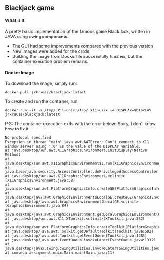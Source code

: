 ## Blackjack game

#### What is it

A pretty basic implementation of the famous game BlackJack, written in JAVA using swing components.

* The GUI had some improvements compared with the previous version
* New images were added for the cards
* Building the image from Dockerfile successfully finishes, but the container execution problem remains.

#### Docker Image

To download the image, simply run:

`docker pull jrkrauss/blackjack:latest`

To create and run the container, run:  

`docker run -it -v /tmp/.X11-unix:/tmp/.X11-unix -e DISPLAY=$DISPLAY jrkrauss/blackjack:latest`

P.S: The container execution exits with the error below: Sorry, I don't know how to fix it.

	No protocol specified
	Exception in thread "main" java.awt.AWTError: Can't connect to X11 window server using ':0' as the value of the DISPLAY variable.
	at java.desktop/sun.awt.X11GraphicsEnvironment.initDisplay(Native Method)
	at java.desktop/sun.awt.X11GraphicsEnvironment$1.run(X11GraphicsEnvironment.java:99)
	at java.base/java.security.AccessController.doPrivileged(AccessController.java:312)
	at java.desktop/sun.awt.X11GraphicsEnvironment.<clinit>(X11GraphicsEnvironment.java:58)
	at java.desktop/sun.awt.PlatformGraphicsInfo.createGE(PlatformGraphicsInfo.java:36)
	at java.desktop/java.awt.GraphicsEnvironment$LocalGE.createGE(GraphicsEnvironment.java:93)
	at java.desktop/java.awt.GraphicsEnvironment$LocalGE.<clinit>(GraphicsEnvironment.java:84)
	at java.desktop/java.awt.GraphicsEnvironment.getLocalGraphicsEnvironment(GraphicsEnvironment.java:106)
	at java.desktop/sun.awt.X11.XToolkit.<clinit>(XToolkit.java:232)
	at java.desktop/sun.awt.PlatformGraphicsInfo.createToolkit(PlatformGraphicsInfo.java:40)
	at java.desktop/java.awt.Toolkit.getDefaultToolkit(Toolkit.java:592)
	at java.desktop/java.awt.Toolkit.getEventQueue(Toolkit.java:1483)
	at java.desktop/java.awt.EventQueue.invokeLater(EventQueue.java:1312)
	at java.desktop/javax.swing.SwingUtilities.invokeLater(SwingUtilities.java:1421)
	at com.eca.assignment.main.Main.main(Main.java:11)
